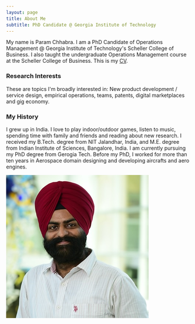 ```yaml
---
layout: page
title: About Me
subtitle: PhD Candidate @ Georgia Institute of Technology
---
```


My name is Param Chhabra. I am a PhD Candidate of Operations Management @ Georgia Institute of Technology's Scheller College of Business. I also taught the undergraduate Operations Management course at the Scheller College of Business. This is my [CV](https://drive.google.com/file/d/1Fu2OzbBZbp10vbxTjxKYcSF-b2y0LDkd/view?usp=sharing).

### Research Interests

These are topics I'm broadly interested in: New product development / service design, empirical operations, teams, patents, digital marketplaces and gig economy.

### My History

I grew up in India. I love to play indoor/outdoor games, listen to music, spending time with family and friends and reading about new research. I received my B.Tech. degree from NIT Jalandhar, India, and M.E. degree from Indian Institute of Sciences, Bangalore, India. I am currently pursuing my PhD degree from Gerogia Tech. Before my PhD, I worked for more than ten years in Aerospace domain designing and developing aircrafts and aero engines.

![Param](img/squaremug.png)
